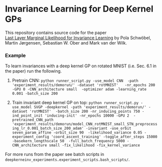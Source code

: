 # Invariance Learning for Deep Kernel GPs
This repository contains source code for the paper  
[Last Layer Marginal Likelihood for Invariance Learning](
https://arxiv.org/pdf/2106.07512.pdf) by
Pola Schwöbel, Martin Jørgensen, Sebastian W. Ober and Mark van der Wilk.

### Example
To learn invariances with a deep kernel GP on rotated MNIST (i.e. Sec. 6.1 in the paper) run the following. 

1. Pretrain CNN:
`python runner_script.py -use_model CNN  -path 'experiment_results/demorun/' -dataset 'rotMNIST'  
-nr_epochs 200 -GPU 0 -CNN_architecture small 
 -optimizer adam -learning_rate 0.001 -batch_size 200`


2. Train invariant deep kernel GP on top:
`python runner_script.py -use_model SVGP -deepkernel -path 'experiment_results/demorun/' -dataset 'rotMNIST' 
-batch_size 200 -nr_inducing_points 750 -ind_point_init 'inducing-init' -nr_epochs 10000 -GPU 2 
-pretrained_CNN_path 'experiment_results/demorun/model_CNN_rotMNIST_small_STN_preprocessing_lr_0.001_batch_size_200_adam'
-invariant -use_orbit seven_param_affine -orbit_size 90 
-likelihood_variance 0.05 -experiment_config 'coord_ascent_training' -toggle_after_steps 15000 -basekern_lengthscale 50 
 -full_batch_frequency 5000 -CNN_architecture small -fix_likelihood -fix_kernel_variance`


For more runs from the paper see batch scripts in `deepkerneinv_experiments.experiment_scripts.bash_scripts/`.